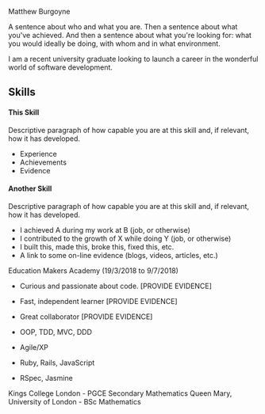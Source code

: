 Matthew Burgoyne

A sentence about who and what you are. Then a sentence about what you've achieved. And then a sentence about what you're looking for: what you would ideally be doing, with whom and in what environment.

I am a recent university graduate looking to launch a career in the wonderful world of software development.

## Skills

#### This Skill

Descriptive paragraph of how capable you are at this skill and, if relevant, how it has developed.

- Experience
- Achievements
- Evidence

#### Another Skill

Descriptive paragraph of how capable you are at this skill and, if relevant, how it has developed.

- I achieved A during my work at B (job, or otherwise)
- I contributed to the growth of X while doing Y (job, or otherwise)
- I built this, made this, broke this, fixed this, etc.
- A link to some on-line evidence (blogs, videos, articles, etc.)

Education
Makers Academy (19/3/2018 to 9/7/2018)

- Curious and passionate about code. [PROVIDE EVIDENCE]
- Fast, independent learner [PROVIDE EVIDENCE]
- Great collaborator [PROVIDE EVIDENCE]

- OOP, TDD, MVC, DDD
- Agile/XP
- Ruby, Rails, JavaScript
- RSpec, Jasmine


Kings College London - PGCE Secondary Mathematics
Queen Mary, University of London - BSc Mathematics

